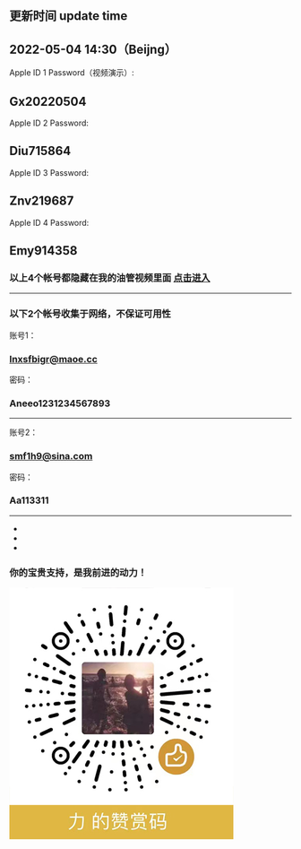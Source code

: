 
## 更新时间 update time
 2022-05-04   14:30（Beijng）
---

Apple ID 1 Password（视频演示）:

## Gx20220504
Apple ID 2 Password:

## Diu715864
Apple ID 3 Password:

## Znv219687


Apple ID 4 Password:

## Emy914358


### 以上4个帐号都隐藏在我的油管视频里面  [点击进入](https://www.youtube.com/channel/UCXPSzwcs0pspPTAI2rcaBgQ "悬停显示")
-------------------------------------------
### 以下2个帐号收集于网络，不保证可用性

账号1：
### lnxsfbigr@maoe.cc
密码：
### Aneeo1231234567893
-------------------------------------------
账号2：
### smf1h9@sina.com
密码：
### Aa113311
-------------------------------------------

-
-
-






   ### 你的宝贵支持，是我前进的动力！

![weixin](https://github.com/raoli1986/raoli1986.github.io/blob/main/weixinS.jpg)
